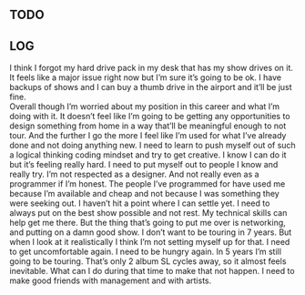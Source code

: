 

## TODO




## LOG


I think I forgot my hard drive pack in my desk that has my show drives on it. It feels like a major issue right now but I’m sure it’s going to be ok. I have backups of shows and I can buy a thumb drive in the airport and it’ll be just fine.  
Overall though I’m worried about my position in this career and what I’m doing with it. It doesn’t feel like I’m going to be getting any opportunities to design something from home in a way that’ll be meaningful enough to not tour. And the further I go the more I feel like I’m used for what I’ve already done and not doing anything new. I need to learn to push myself out of such a logical thinking coding mindset and try to get creative. I know I can do it but it’s feeling really hard. I need to put myself out to people I know and really try. I’m not respected as a designer. And not really even as a programmer if I’m honest. The people I’ve programmed for have used me because I’m available and cheap and not because I was something they were seeking out. I haven’t hit a point where I can settle yet. I need to always put on the best show possible and not rest. My technical skills can help get me there. But the thing that’s going to put me over is networking, and putting on a damn good show. 
I don’t want to be touring in 7 years. But when I look at it realistically I think I’m not setting myself up for that. I need to get uncomfortable again. I need to be hungry again. In 5 years I’m still going to be touring. That’s only 2 album SL cycles away, so it almost feels inevitable. What can I do during that time to make that not happen. I need to make good friends with management and with artists.

